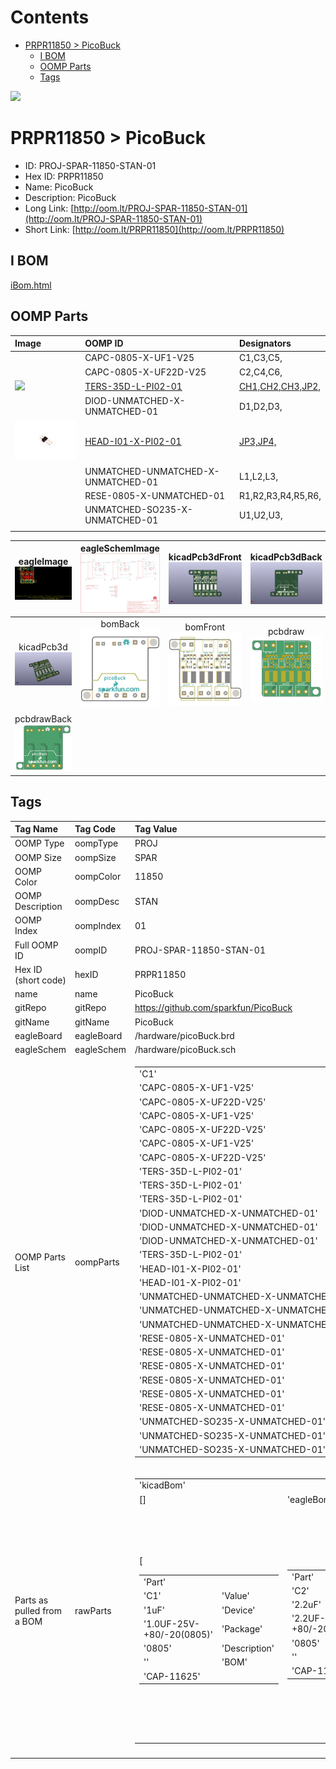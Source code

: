 



Contents
========

* [PRPR11850 > PicoBuck](#prpr11850--picobuck)
	* [I BOM](#i-bom)
	* [OOMP Parts](#oomp-parts)
	* [Tags](#tags)
  
![][im]
# PRPR11850 > PicoBuck

- ID: PROJ-SPAR-11850-STAN-01
- Hex ID: PRPR11850
- Name: PicoBuck
- Description: PicoBuck
- Long Link: [http://oom.lt/PROJ-SPAR-11850-STAN-01](http://oom.lt/PROJ-SPAR-11850-STAN-01)
- Short Link: [http://oom.lt/PRPR11850](http://oom.lt/PRPR11850)

## I BOM
  
[iBom.html](https://htmlpreview.github.io/?https://github.com/oomlout/oomlout_OOMP_projects/blob/main/PROJ/SPAR/11850/STAN/01ibom.html)
## OOMP Parts
  

|Image|OOMP ID|Designators|
| :--- | :--- | :--- |
|![]()|CAPC-0805-X-UF1-V25|C1,C3,C5,|
|![]()|CAPC-0805-X-UF22D-V25|C2,C4,C6,|
|[![](https://raw.githubusercontent.com/oomlout/oomlout_OOMP_parts_V2/main/TERS/35D/L/PI02/01/image_140.jpg)](https://github.com/oomlout/oomlout_OOMP_parts_V2/tree/main/TERS/35D/L/PI02/01/)|[TERS-35D-L-PI02-01](https://github.com/oomlout/oomlout_OOMP_parts_V2/tree/main/TERS/35D/L/PI02/01/)|[CH1,CH2,CH3,JP2,](https://github.com/oomlout/oomlout_OOMP_parts_V2/tree/main/TERS/35D/L/PI02/01/)|
|![]()|DIOD-UNMATCHED-X-UNMATCHED-01|D1,D2,D3,|
|[![](https://raw.githubusercontent.com/oomlout/oomlout_OOMP_parts_V2/main/HEAD/I01/X/PI02/01/image_140.jpg)](https://github.com/oomlout/oomlout_OOMP_parts_V2/tree/main/HEAD/I01/X/PI02/01/)|[HEAD-I01-X-PI02-01](https://github.com/oomlout/oomlout_OOMP_parts_V2/tree/main/HEAD/I01/X/PI02/01/)|[JP3,JP4,](https://github.com/oomlout/oomlout_OOMP_parts_V2/tree/main/HEAD/I01/X/PI02/01/)|
|![]()|UNMATCHED-UNMATCHED-X-UNMATCHED-01|L1,L2,L3,|
|![]()|RESE-0805-X-UNMATCHED-01|R1,R2,R3,R4,R5,R6,|
|![]()|UNMATCHED-SO235-X-UNMATCHED-01|U1,U2,U3,|
||||
  

|eagleImage<br>[![](https://raw.githubusercontent.com/oomlout/oomlout_OOMP_projects_V2/main/PROJ/SPAR/11850/STAN/01/eagleImage_140.png)](https://github.com/oomlout/oomlout_OOMP_projects_V2/tree/main/PROJ/SPAR/11850/STAN/01/eagleImage.png)|eagleSchemImage<br>[![](https://raw.githubusercontent.com/oomlout/oomlout_OOMP_projects_V2/main/PROJ/SPAR/11850/STAN/01/eagleSchemImage_140.png)](https://github.com/oomlout/oomlout_OOMP_projects_V2/tree/main/PROJ/SPAR/11850/STAN/01/eagleSchemImage.png)|kicadPcb3dFront<br>[![](https://raw.githubusercontent.com/oomlout/oomlout_OOMP_projects_V2/main/PROJ/SPAR/11850/STAN/01/kicadPcb3dFront_140.png)](https://github.com/oomlout/oomlout_OOMP_projects_V2/tree/main/PROJ/SPAR/11850/STAN/01/kicadPcb3dFront.png)|kicadPcb3dBack<br>[![](https://raw.githubusercontent.com/oomlout/oomlout_OOMP_projects_V2/main/PROJ/SPAR/11850/STAN/01/kicadPcb3dBack_140.png)](https://github.com/oomlout/oomlout_OOMP_projects_V2/tree/main/PROJ/SPAR/11850/STAN/01/kicadPcb3dBack.png)|
| :---: | :---: | :---: | :---: |
|kicadPcb3d<br>[![](https://raw.githubusercontent.com/oomlout/oomlout_OOMP_projects_V2/main/PROJ/SPAR/11850/STAN/01/kicadPcb3d_140.png)](https://github.com/oomlout/oomlout_OOMP_projects_V2/tree/main/PROJ/SPAR/11850/STAN/01/kicadPcb3d.png)|bomBack<br>[![](https://raw.githubusercontent.com/oomlout/oomlout_OOMP_projects_V2/main/PROJ/SPAR/11850/STAN/01/bomBack_140.png)](https://github.com/oomlout/oomlout_OOMP_projects_V2/tree/main/PROJ/SPAR/11850/STAN/01/bomBack.png)|bomFront<br>[![](https://raw.githubusercontent.com/oomlout/oomlout_OOMP_projects_V2/main/PROJ/SPAR/11850/STAN/01/bomFront_140.png)](https://github.com/oomlout/oomlout_OOMP_projects_V2/tree/main/PROJ/SPAR/11850/STAN/01/bomFront.png)|pcbdraw<br>[![](https://raw.githubusercontent.com/oomlout/oomlout_OOMP_projects_V2/main/PROJ/SPAR/11850/STAN/01/pcbdraw_140.png)](https://github.com/oomlout/oomlout_OOMP_projects_V2/tree/main/PROJ/SPAR/11850/STAN/01/pcbdraw.svg)|
|pcbdrawBack<br>[![](https://raw.githubusercontent.com/oomlout/oomlout_OOMP_projects_V2/main/PROJ/SPAR/11850/STAN/01/pcbdrawBack_140.png)](https://github.com/oomlout/oomlout_OOMP_projects_V2/tree/main/PROJ/SPAR/11850/STAN/01/pcbdrawBack.svg)||||

## Tags
  

|Tag Name|Tag Code|Tag Value|
| :--- | :--- | :--- |
|OOMP Type|oompType|PROJ|
|OOMP Size|oompSize|SPAR|
|OOMP Color|oompColor|11850|
|OOMP Description|oompDesc|STAN|
|OOMP Index|oompIndex|01|
|Full OOMP ID|oompID|PROJ-SPAR-11850-STAN-01|
|Hex ID (short code)|hexID|PRPR11850|
|name|name|PicoBuck|
|gitRepo|gitRepo|https://github.com/sparkfun/PicoBuck|
|gitName|gitName|PicoBuck|
|eagleBoard|eagleBoard|/hardware/picoBuck.brd|
|eagleSchem|eagleSchem|/hardware/picoBuck.sch|
|OOMP Parts List|oompParts|<table><tr><td>'C1'</td></tr><tr><td> 'CAPC-0805-X-UF1-V25'</td><td> 'C2'</td></tr><tr><td> 'CAPC-0805-X-UF22D-V25'</td><td> 'C3'</td></tr><tr><td> 'CAPC-0805-X-UF1-V25'</td><td> 'C4'</td></tr><tr><td> 'CAPC-0805-X-UF22D-V25'</td><td> 'C5'</td></tr><tr><td> 'CAPC-0805-X-UF1-V25'</td><td> 'C6'</td></tr><tr><td> 'CAPC-0805-X-UF22D-V25'</td><td> 'CH1'</td></tr><tr><td> 'TERS-35D-L-PI02-01'</td><td> 'CH2'</td></tr><tr><td> 'TERS-35D-L-PI02-01'</td><td> 'CH3'</td></tr><tr><td> 'TERS-35D-L-PI02-01'</td><td> 'D1'</td></tr><tr><td> 'DIOD-UNMATCHED-X-UNMATCHED-01'</td><td> 'D2'</td></tr><tr><td> 'DIOD-UNMATCHED-X-UNMATCHED-01'</td><td> 'D3'</td></tr><tr><td> 'DIOD-UNMATCHED-X-UNMATCHED-01'</td><td> 'JP2'</td></tr><tr><td> 'TERS-35D-L-PI02-01'</td><td> 'JP3'</td></tr><tr><td> 'HEAD-I01-X-PI02-01'</td><td> 'JP4'</td></tr><tr><td> 'HEAD-I01-X-PI02-01'</td><td> 'L1'</td></tr><tr><td> 'UNMATCHED-UNMATCHED-X-UNMATCHED-01'</td><td> 'L2'</td></tr><tr><td> 'UNMATCHED-UNMATCHED-X-UNMATCHED-01'</td><td> 'L3'</td></tr><tr><td> 'UNMATCHED-UNMATCHED-X-UNMATCHED-01'</td><td> 'R1'</td></tr><tr><td> 'RESE-0805-X-UNMATCHED-01'</td><td> 'R2'</td></tr><tr><td> 'RESE-0805-X-UNMATCHED-01'</td><td> 'R3'</td></tr><tr><td> 'RESE-0805-X-UNMATCHED-01'</td><td> 'R4'</td></tr><tr><td> 'RESE-0805-X-UNMATCHED-01'</td><td> 'R5'</td></tr><tr><td> 'RESE-0805-X-UNMATCHED-01'</td><td> 'R6'</td></tr><tr><td> 'RESE-0805-X-UNMATCHED-01'</td><td> 'U1'</td></tr><tr><td> 'UNMATCHED-SO235-X-UNMATCHED-01'</td><td> 'U2'</td></tr><tr><td> 'UNMATCHED-SO235-X-UNMATCHED-01'</td><td> 'U3'</td></tr><tr><td> 'UNMATCHED-SO235-X-UNMATCHED-01'</td></tr></table>|
|Parts as pulled from a BOM|rawParts|<table><tr><td>'kicadBom'</td></tr><tr><td> []</td><td> 'eagleBom'</td></tr><tr><td> [<table><tr><td>'Part'</td></tr><tr><td> 'C1'</td><td> 'Value'</td></tr><tr><td> '1uF'</td><td> 'Device'</td></tr><tr><td> '1.0UF-25V-+80/-20(0805)'</td><td> 'Package'</td></tr><tr><td> '0805'</td><td> 'Description'</td></tr><tr><td> ''</td><td> 'BOM'</td></tr><tr><td> 'CAP-11625'</td></tr></table></td><td> <table><tr><td>'Part'</td></tr><tr><td> 'C2'</td><td> 'Value'</td></tr><tr><td> '2.2uF'</td><td> 'Device'</td></tr><tr><td> '2.2UF-25V-+80/-20(0805)'</td><td> 'Package'</td></tr><tr><td> '0805'</td><td> 'Description'</td></tr><tr><td> ''</td><td> 'BOM'</td></tr><tr><td> 'CAP-11624'</td></tr></table></td><td> <table><tr><td>'Part'</td></tr><tr><td> 'C3'</td><td> 'Value'</td></tr><tr><td> '1uF'</td><td> 'Device'</td></tr><tr><td> '1.0UF-25V-+80/-20(0805)'</td><td> 'Package'</td></tr><tr><td> '0805'</td><td> 'Description'</td></tr><tr><td> ''</td><td> 'BOM'</td></tr><tr><td> 'CAP-11625'</td></tr></table></td><td> <table><tr><td>'Part'</td></tr><tr><td> 'C4'</td><td> 'Value'</td></tr><tr><td> '2.2uF'</td><td> 'Device'</td></tr><tr><td> '2.2UF-25V-+80/-20(0805)'</td><td> 'Package'</td></tr><tr><td> '0805'</td><td> 'Description'</td></tr><tr><td> ''</td><td> 'BOM'</td></tr><tr><td> 'CAP-11624'</td></tr></table></td><td> <table><tr><td>'Part'</td></tr><tr><td> 'C5'</td><td> 'Value'</td></tr><tr><td> '1uF'</td><td> 'Device'</td></tr><tr><td> '1.0UF-25V-+80/-20(0805)'</td><td> 'Package'</td></tr><tr><td> '0805'</td><td> 'Description'</td></tr><tr><td> ''</td><td> 'BOM'</td></tr><tr><td> 'CAP-11625'</td></tr></table></td><td> <table><tr><td>'Part'</td></tr><tr><td> 'C6'</td><td> 'Value'</td></tr><tr><td> '2.2uF'</td><td> 'Device'</td></tr><tr><td> '2.2UF-25V-+80/-20(0805)'</td><td> 'Package'</td></tr><tr><td> '0805'</td><td> 'Description'</td></tr><tr><td> ''</td><td> 'BOM'</td></tr><tr><td> 'CAP-11624'</td></tr></table></td><td> <table><tr><td>'Part'</td></tr><tr><td> 'CH1'</td><td> 'Value'</td></tr><tr><td> ''</td><td> 'Device'</td></tr><tr><td> 'CONN_023.5MM_LOCK'</td><td> 'Package'</td></tr><tr><td> 'SCREWTERMINAL-3.5MM-2_LOCK'</td><td> 'Description'</td></tr><tr><td> 'Multi connection point. Often used as Generic Header-pin footprint for 0.1 inch spaced/style header connections'</td><td> 'BOM'</td></tr><tr><td> 'CONN-08399'</td></tr></table></td><td> <table><tr><td>'Part'</td></tr><tr><td> 'CH2'</td><td> 'Value'</td></tr><tr><td> ''</td><td> 'Device'</td></tr><tr><td> 'CONN_023.5MM_LOCK'</td><td> 'Package'</td></tr><tr><td> 'SCREWTERMINAL-3.5MM-2_LOCK'</td><td> 'Description'</td></tr><tr><td> 'Multi connection point. Often used as Generic Header-pin footprint for 0.1 inch spaced/style header connections'</td><td> 'BOM'</td></tr><tr><td> 'CONN-08399'</td></tr></table></td><td> <table><tr><td>'Part'</td></tr><tr><td> 'CH3'</td><td> 'Value'</td></tr><tr><td> ''</td><td> 'Device'</td></tr><tr><td> 'CONN_023.5MM_LOCK'</td><td> 'Package'</td></tr><tr><td> 'SCREWTERMINAL-3.5MM-2_LOCK'</td><td> 'Description'</td></tr><tr><td> 'Multi connection point. Often used as Generic Header-pin footprint for 0.1 inch spaced/style header connections'</td><td> 'BOM'</td></tr><tr><td> 'CONN-08399'</td></tr></table></td><td> <table><tr><td>'Part'</td></tr><tr><td> 'D1'</td><td> 'Value'</td></tr><tr><td> 'MBRA140'</td><td> 'Device'</td></tr><tr><td> 'DIODE-SCHOTTKY-MBRA140'</td><td> 'Package'</td></tr><tr><td> 'SMA-DIODE'</td><td> 'Description'</td></tr><tr><td> 'Schottky diodes in SFEs production catalog'</td><td> 'BOM'</td></tr><tr><td> 'DIO-08053'</td></tr></table></td><td> <table><tr><td>'Part'</td></tr><tr><td> 'D2'</td><td> 'Value'</td></tr><tr><td> 'MBRA140'</td><td> 'Device'</td></tr><tr><td> 'DIODE-SCHOTTKY-MBRA140'</td><td> 'Package'</td></tr><tr><td> 'SMA-DIODE'</td><td> 'Description'</td></tr><tr><td> 'Schottky diodes in SFEs production catalog'</td><td> 'BOM'</td></tr><tr><td> 'DIO-08053'</td></tr></table></td><td> <table><tr><td>'Part'</td></tr><tr><td> 'D3'</td><td> 'Value'</td></tr><tr><td> 'MBRA140'</td><td> 'Device'</td></tr><tr><td> 'DIODE-SCHOTTKY-MBRA140'</td><td> 'Package'</td></tr><tr><td> 'SMA-DIODE'</td><td> 'Description'</td></tr><tr><td> 'Schottky diodes in SFEs production catalog'</td><td> 'BOM'</td></tr><tr><td> 'DIO-08053'</td></tr></table></td><td> <table><tr><td>'Part'</td></tr><tr><td> 'FID1'</td><td> 'Value'</td></tr><tr><td> 'FIDUCIALUFIDUCIAL'</td><td> 'Device'</td></tr><tr><td> 'FIDUCIALUFIDUCIAL'</td><td> 'Package'</td></tr><tr><td> 'MICRO-FIDUCIAL'</td><td> 'Description'</td></tr><tr><td> 'Fiducial Alignment Points'</td><td> 'BOM'</td></tr><tr><td> ''</td></tr></table></td><td> <table><tr><td>'Part'</td></tr><tr><td> 'FID2'</td><td> 'Value'</td></tr><tr><td> 'FIDUCIALUFIDUCIAL'</td><td> 'Device'</td></tr><tr><td> 'FIDUCIALUFIDUCIAL'</td><td> 'Package'</td></tr><tr><td> 'MICRO-FIDUCIAL'</td><td> 'Description'</td></tr><tr><td> 'Fiducial Alignment Points'</td><td> 'BOM'</td></tr><tr><td> ''</td></tr></table></td><td> <table><tr><td>'Part'</td></tr><tr><td> 'FRAME1'</td><td> 'Value'</td></tr><tr><td> 'FRAME-LETTER'</td><td> 'Device'</td></tr><tr><td> 'FRAME-LETTER'</td><td> 'Package'</td></tr><tr><td> 'CREATIVE_COMMONS'</td><td> 'Description'</td></tr><tr><td> 'Schematic Frame'</td><td> 'BOM'</td></tr><tr><td> ''</td></tr></table></td><td> <table><tr><td>'Part'</td></tr><tr><td> 'JP2'</td><td> 'Value'</td></tr><tr><td> ''</td><td> 'Device'</td></tr><tr><td> 'CONN_023.5MM_LOCK'</td><td> 'Package'</td></tr><tr><td> 'SCREWTERMINAL-3.5MM-2_LOCK'</td><td> 'Description'</td></tr><tr><td> 'Multi connection point. Often used as Generic Header-pin footprint for 0.1 inch spaced/style header connections'</td><td> 'BOM'</td></tr><tr><td> 'CONN-08399'</td></tr></table></td><td> <table><tr><td>'Part'</td></tr><tr><td> 'JP3'</td><td> 'Value'</td></tr><tr><td> 'M022.54MM_SCREWTERM'</td><td> 'Device'</td></tr><tr><td> 'M022.54MM_SCREWTERM'</td><td> 'Package'</td></tr><tr><td> '1X02_2.54_SCREWTERM@1'</td><td> 'Description'</td></tr><tr><td> 'Standard 2-pin 0.1 header. Use with'</td><td> 'BOM'</td></tr><tr><td> ''</td></tr></table></td><td> <table><tr><td>'Part'</td></tr><tr><td> 'JP4'</td><td> 'Value'</td></tr><tr><td> 'M022.54MM_SCREWTERM'</td><td> 'Device'</td></tr><tr><td> 'M022.54MM_SCREWTERM'</td><td> 'Package'</td></tr><tr><td> '1X02_2.54_SCREWTERM@1'</td><td> 'Description'</td></tr><tr><td> 'Standard 2-pin 0.1 header. Use with'</td><td> 'BOM'</td></tr><tr><td> ''</td></tr></table></td><td> <table><tr><td>'Part'</td></tr><tr><td> 'L1'</td><td> 'Value'</td></tr><tr><td> '33µH/±20%/1.4A'</td><td> 'Device'</td></tr><tr><td> 'INDUCTOR-SRN6045-33UH'</td><td> 'Package'</td></tr><tr><td> 'SRN6045'</td><td> 'Description'</td></tr><tr><td> 'Inductors'</td><td> 'BOM'</td></tr><tr><td> 'NDUC-11627'</td></tr></table></td><td> <table><tr><td>'Part'</td></tr><tr><td> 'L2'</td><td> 'Value'</td></tr><tr><td> '33µH/±20%/1.4A'</td><td> 'Device'</td></tr><tr><td> 'INDUCTOR-SRN6045-33UH'</td><td> 'Package'</td></tr><tr><td> 'SRN6045'</td><td> 'Description'</td></tr><tr><td> 'Inductors'</td><td> 'BOM'</td></tr><tr><td> 'NDUC-11627'</td></tr></table></td><td> <table><tr><td>'Part'</td></tr><tr><td> 'L3'</td><td> 'Value'</td></tr><tr><td> '33µH/±20%/1.4A'</td><td> 'Device'</td></tr><tr><td> 'INDUCTOR-SRN6045-33UH'</td><td> 'Package'</td></tr><tr><td> 'SRN6045'</td><td> 'Description'</td></tr><tr><td> 'Inductors'</td><td> 'BOM'</td></tr><tr><td> 'NDUC-11627'</td></tr></table></td><td> <table><tr><td>'Part'</td></tr><tr><td> 'LOGO1'</td><td> 'Value'</td></tr><tr><td> 'OSHW-LOGOS'</td><td> 'Device'</td></tr><tr><td> 'OSHW-LOGOS'</td><td> 'Package'</td></tr><tr><td> 'OSHW-LOGO-S'</td><td> 'Description'</td></tr><tr><td> 'Open Source Hardware Logo This logo indicates the piece of hardware it is found on incorporates a OSHW license and/or adheres to the definition of open source hardware found here</td></tr><tr><td> http</td></tr><tr><td>//freedomdefined.org/OSHW'</td><td> 'BOM'</td></tr><tr><td> ''</td></tr></table></td><td> <table><tr><td>'Part'</td></tr><tr><td> 'LOGO2'</td><td> 'Value'</td></tr><tr><td> 'LOGO-SFENEW'</td><td> 'Device'</td></tr><tr><td> 'LOGO-SFENEW'</td><td> 'Package'</td></tr><tr><td> 'SFE-NEW-WEBLOGO'</td><td> 'Description'</td></tr><tr><td> 'Spark Fun Electronics PCB Logo'</td><td> 'BOM'</td></tr><tr><td> ''</td></tr></table></td><td> <table><tr><td>'Part'</td></tr><tr><td> 'R1'</td><td> 'Value'</td></tr><tr><td> '0.3R'</td><td> 'Device'</td></tr><tr><td> '0.3OHM-1/8W-1%(0805)'</td><td> 'Package'</td></tr><tr><td> '0805'</td><td> 'Description'</td></tr><tr><td> ''</td><td> 'BOM'</td></tr><tr><td> 'RES-11622'</td></tr></table></td><td> <table><tr><td>'Part'</td></tr><tr><td> 'R2'</td><td> 'Value'</td></tr><tr><td> '0.3R'</td><td> 'Device'</td></tr><tr><td> '0.3OHM-1/8W-1%(0805)'</td><td> 'Package'</td></tr><tr><td> '0805'</td><td> 'Description'</td></tr><tr><td> ''</td><td> 'BOM'</td></tr><tr><td> 'RES-11622'</td></tr></table></td><td> <table><tr><td>'Part'</td></tr><tr><td> 'R3'</td><td> 'Value'</td></tr><tr><td> '0.3R'</td><td> 'Device'</td></tr><tr><td> '0.3OHM-1/8W-1%(0805)'</td><td> 'Package'</td></tr><tr><td> '0805'</td><td> 'Description'</td></tr><tr><td> ''</td><td> 'BOM'</td></tr><tr><td> 'RES-11622'</td></tr></table></td><td> <table><tr><td>'Part'</td></tr><tr><td> 'R4'</td><td> 'Value'</td></tr><tr><td> '0.3R'</td><td> 'Device'</td></tr><tr><td> '0.3OHM-1/8W-1%(0805)'</td><td> 'Package'</td></tr><tr><td> '0805'</td><td> 'Description'</td></tr><tr><td> ''</td><td> 'BOM'</td></tr><tr><td> 'RES-11622'</td></tr></table></td><td> <table><tr><td>'Part'</td></tr><tr><td> 'R5'</td><td> 'Value'</td></tr><tr><td> '0.3R'</td><td> 'Device'</td></tr><tr><td> '0.3OHM-1/8W-1%(0805)'</td><td> 'Package'</td></tr><tr><td> '0805'</td><td> 'Description'</td></tr><tr><td> ''</td><td> 'BOM'</td></tr><tr><td> 'RES-11622'</td></tr></table></td><td> <table><tr><td>'Part'</td></tr><tr><td> 'R6'</td><td> 'Value'</td></tr><tr><td> '0.3R'</td><td> 'Device'</td></tr><tr><td> '0.3OHM-1/8W-1%(0805)'</td><td> 'Package'</td></tr><tr><td> '0805'</td><td> 'Description'</td></tr><tr><td> ''</td><td> 'BOM'</td></tr><tr><td> 'RES-11622'</td></tr></table></td><td> <table><tr><td>'Part'</td></tr><tr><td> 'SJ1'</td><td> 'Value'</td></tr><tr><td> 'JUMPER-SMT_2_NO_NO-SILK'</td><td> 'Device'</td></tr><tr><td> 'JUMPER-SMT_2_NO_NO-SILK'</td><td> 'Package'</td></tr><tr><td> 'SMT-JUMPER_2_NO_NO-SILK'</td><td> 'Description'</td></tr><tr><td> 'Normally open jumper'</td><td> 'BOM'</td></tr><tr><td> ''</td></tr></table></td><td> <table><tr><td>'Part'</td></tr><tr><td> 'SJ2'</td><td> 'Value'</td></tr><tr><td> 'JUMPER-SMT_2_NO_NO-SILK'</td><td> 'Device'</td></tr><tr><td> 'JUMPER-SMT_2_NO_NO-SILK'</td><td> 'Package'</td></tr><tr><td> 'SMT-JUMPER_2_NO_NO-SILK'</td><td> 'Description'</td></tr><tr><td> 'Normally open jumper'</td><td> 'BOM'</td></tr><tr><td> ''</td></tr></table></td><td> <table><tr><td>'Part'</td></tr><tr><td> 'SJ3'</td><td> 'Value'</td></tr><tr><td> 'JUMPER-SMT_2_NO_NO-SILK'</td><td> 'Device'</td></tr><tr><td> 'JUMPER-SMT_2_NO_NO-SILK'</td><td> 'Package'</td></tr><tr><td> 'SMT-JUMPER_2_NO_NO-SILK'</td><td> 'Description'</td></tr><tr><td> 'Normally open jumper'</td><td> 'BOM'</td></tr><tr><td> ''</td></tr></table></td><td> <table><tr><td>'Part'</td></tr><tr><td> 'STANDOFF1'</td><td> 'Value'</td></tr><tr><td> 'STAND-OFF'</td><td> 'Device'</td></tr><tr><td> 'STAND-OFF'</td><td> 'Package'</td></tr><tr><td> 'STAND-OFF'</td><td> 'Description'</td></tr><tr><td> '#4 Stand Off'</td><td> 'BOM'</td></tr><tr><td> ''</td></tr></table></td><td> <table><tr><td>'Part'</td></tr><tr><td> 'STANDOFF2'</td><td> 'Value'</td></tr><tr><td> 'STAND-OFF'</td><td> 'Device'</td></tr><tr><td> 'STAND-OFF'</td><td> 'Package'</td></tr><tr><td> 'STAND-OFF'</td><td> 'Description'</td></tr><tr><td> '#4 Stand Off'</td><td> 'BOM'</td></tr><tr><td> ''</td></tr></table></td><td> <table><tr><td>'Part'</td></tr><tr><td> 'U1'</td><td> 'Value'</td></tr><tr><td> 'AL8860'</td><td> 'Device'</td></tr><tr><td> 'AL8860SOT23'</td><td> 'Package'</td></tr><tr><td> 'SOT23-5'</td><td> 'Description'</td></tr><tr><td> 'The AL8860 is a buck LED driver thats used on the PicoBuck and FemtoBuck products. Its a replacement for the AL8805 which has gone EOL.'</td><td> 'BOM'</td></tr><tr><td> 'IC-16593'</td></tr></table></td><td> <table><tr><td>'Part'</td></tr><tr><td> 'U2'</td><td> 'Value'</td></tr><tr><td> 'AL8860'</td><td> 'Device'</td></tr><tr><td> 'AL8860SOT23'</td><td> 'Package'</td></tr><tr><td> 'SOT23-5'</td><td> 'Description'</td></tr><tr><td> 'The AL8860 is a buck LED driver thats used on the PicoBuck and FemtoBuck products. Its a replacement for the AL8805 which has gone EOL.'</td><td> 'BOM'</td></tr><tr><td> 'IC-16593'</td></tr></table></td><td> <table><tr><td>'Part'</td></tr><tr><td> 'U3'</td><td> 'Value'</td></tr><tr><td> 'AL8860'</td><td> 'Device'</td></tr><tr><td> 'AL8860SOT23'</td><td> 'Package'</td></tr><tr><td> 'SOT23-5'</td><td> 'Description'</td></tr><tr><td> 'The AL8860 is a buck LED driver thats used on the PicoBuck and FemtoBuck products. Its a replacement for the AL8805 which has gone EOL.'</td><td> 'BOM'</td></tr><tr><td> 'IC-16593'</td></tr></table>]</td></tr></table>|
||||



[im]: kicadPcb3d_450.png
